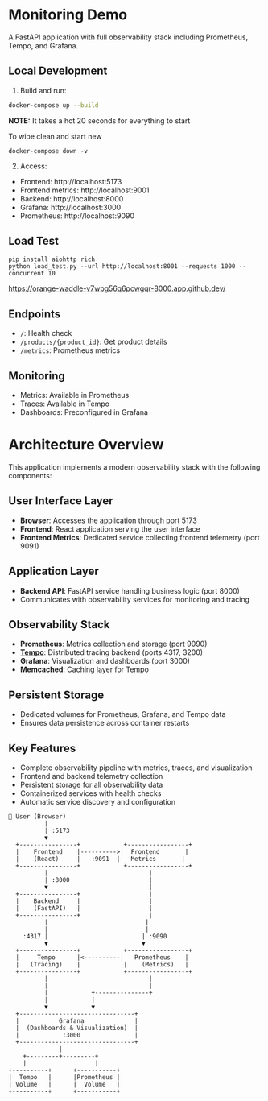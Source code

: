 # Monitoring Demo

A FastAPI application with full observability stack including Prometheus, Tempo, and Grafana.

## Local Development

1. Build and run:
```bash
docker-compose up --build
```
**NOTE:** It takes a hot 20 seconds for everything to start

To wipe clean and start new
```
docker-compose down -v
```

2. Access:
- Frontend: http://localhost:5173 
 - Frontend metrics: http://localhost:9001
- Backend: http://localhost:8000
- Grafana: http://localhost:3000
- Prometheus: http://localhost:9090

## Load Test
```
pip install aiohttp rich
python load_test.py --url http://localhost:8001 --requests 1000 --concurrent 10
```
https://orange-waddle-v7wpg56q6pcwgqr-8000.app.github.dev/
## Endpoints

- `/`: Health check
- `/products/{product_id}`: Get product details
- `/metrics`: Prometheus metrics

## Monitoring

- Metrics: Available in Prometheus
- Traces: Available in Tempo
- Dashboards: Preconfigured in Grafana


# Architecture Overview

This application implements a modern observability stack with the following components:

## User Interface Layer
- **Browser**: Accesses the application through port 5173
- **Frontend**: React application serving the user interface
- **Frontend Metrics**: Dedicated service collecting frontend telemetry (port 9091)

## Application Layer
- **Backend API**: FastAPI service handling business logic (port 8000)
- Communicates with observability services for monitoring and tracing

## Observability Stack
- **Prometheus**: Metrics collection and storage (port 9090)
- **[Tempo](https://grafana.com/docs/tempo/next/getting-started/docker-example/)**: Distributed tracing backend (ports 4317, 3200)
- **Grafana**: Visualization and dashboards (port 3000)
- **Memcached**: Caching layer for Tempo

## Persistent Storage
- Dedicated volumes for Prometheus, Grafana, and Tempo data
- Ensures data persistence across container restarts

## Key Features
- Complete observability pipeline with metrics, traces, and visualization
- Frontend and backend telemetry collection
- Persistent storage for all observability data
- Containerized services with health checks
- Automatic service discovery and configuration


```
📱 User (Browser)
          |
          | :5173
          ▼
  +----------------+            +-----------------+
  |    Frontend    |---------->|  Frontend       |
  |    (React)     |   :9091  |   Metrics       |
  +----------------+            +-----------------+
          |                            |
          | :8000                      |
          ▼                            |
  +----------------+                   |
  |    Backend     |                   |
  |    (FastAPI)   |                   |
  +----------------+                   |
          |                           |
          |                           |
    :4317 |                          | :9090
          ▼                          ▼
  +----------------+            +-----------------+
  |     Tempo      |<----------|   Prometheus    |
  |   (Tracing)    |            |    (Metrics)   |
  +----------------+            +-----------------+
          |                            |
          |                            |
          |            +---------------+
          |            |
          ▼            ▼
  +--------------------------------+
  |           Grafana              |
  |  (Dashboards & Visualization)  |
  |            :3000               |
  +--------------------------------+
              |
    +---------+---------+
    |                   |
+----------+      +-----------+
|  Tempo   |      |Prometheus |
| Volume   |      |  Volume   |
+----------+      +-----------+
```